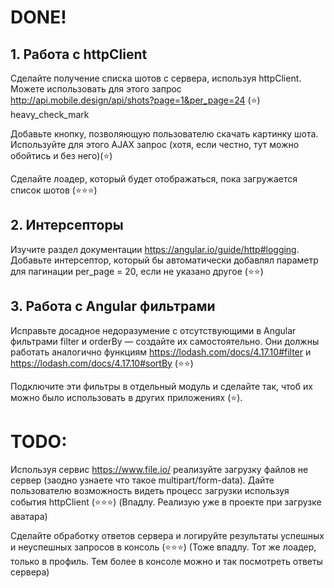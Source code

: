 # DONE!

## 1. Работа с httpClient 

Сделайте получение списка шотов с сервера, используя httpClient. Можете использовать для этого запрос 
http://api.mobile.design/api/shots?page=1&per_page=24 (⭐️) heavy_check_mark

Добавьте кнопку, позволяющую пользователю скачать картинку шота. Используйте для этого AJAX запрос (хотя, если честно, тут можно обойтись и без него)(⭐️)

Сделайте лоадер, который будет отображаться, пока загружается список шотов (⭐️⭐️⭐️)

## 2. Интерсепторы

Изучите раздел документации https://angular.io/guide/http#logging. Добавьте интерсептор, который бы автоматически добавлял параметр для пагинации per_page = 20, если не указано другое (⭐️⭐️)

## 3. Работа с Angular фильтрами

Исправьте досадное недоразумение с отсутствующими в Angular фильтрами filter и orderBy — создайте их самостоятельно. Они должны работать аналогично функциям https://lodash.com/docs/4.17.10#filter и https://lodash.com/docs/4.17.10#sortBy (⭐️⭐️)

Подключите эти фильтры в отдельный модуль и сделайте так, чтоб их можно было использовать в других приложениях (⭐️).

# TODO:

Используя сервис https://www.file.io/ реализуйте загрузку файлов не сервер (заодно узнаете что такое multipart/form-data). Дайте пользователю возможность видеть процесс загрузки используя события httpClient (⭐️⭐️⭐️)
(Впадлу. Реализую уже в проекте при загрузке аватара)

Сделайте обработку ответов сервера и логируйте результаты успешных и неуспешных запросов в консоль (⭐️⭐️⭐️) (Тоже впадлу. Тот же лоадер, только в профиль. Тем более в консоле можно и так посмотреть ответы сервера)



